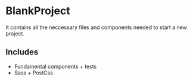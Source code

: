 # BlankProject

It contains all the neccessary files and components needed to start a new project.

## Includes
- Fundamental components + tests
- Sass + PostCss